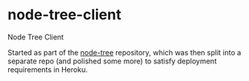 # node-tree-client
Node Tree Client

Started as part of the [node-tree](https://github.com/mtpetros/node-tree) repository, which was then split into a separate repo (and polished some more) to satisfy deployment requirements in Heroku.
